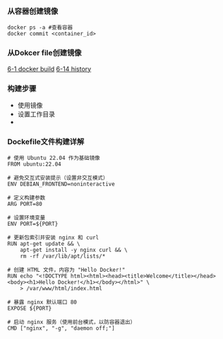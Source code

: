 ### 从容器创建镜像
```
docker ps -a #查看容器
docker commit <container_id>
```
### 从Dokcer file创建镜像
[6-1 docker build](../../ChatGpt/6-1%20docker%20build.md)
[6-14 history](../../ChatGpt/6-14%20history.md)

### 构建步骤
- 使用镜像
- 设置工作目录
- 


### Dockefile文件构建详解
```
# 使用 Ubuntu 22.04 作为基础镜像
FROM ubuntu:22.04

# 避免交互式安装提示（设置非交互模式）
ENV DEBIAN_FRONTEND=noninteractive

# 定义构建参数
ARG PORT=80

# 设置环境变量
ENV PORT=${PORT}

# 更新包索引并安装 nginx 和 curl
RUN apt-get update && \
    apt-get install -y nginx curl && \
    rm -rf /var/lib/apt/lists/*

# 创建 HTML 文件，内容为 "Hello Docker!"
RUN echo "<!DOCTYPE html><html><head><title>Welcome</title></head><body><h1>Hello Docker!</h1></body></html>" \
    > /var/www/html/index.html

# 暴露 nginx 默认端口 80
EXPOSE ${PORT}

# 启动 nginx 服务（使用前台模式，以防容器退出）
CMD ["nginx", "-g", "daemon off;"]
```
